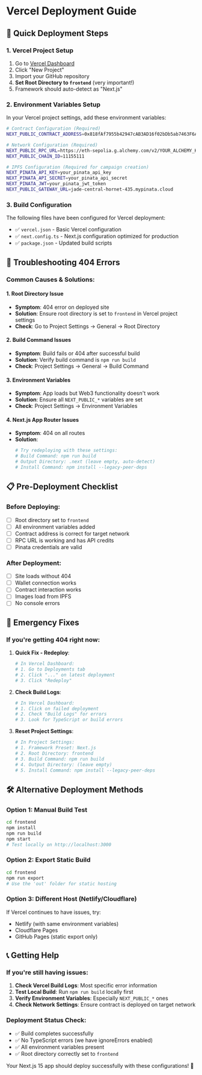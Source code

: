 # Vercel Deployment Guide

## 🚀 Quick Deployment Steps

### 1. Vercel Project Setup
1. Go to [Vercel Dashboard](https://vercel.com/dashboard)
2. Click "New Project"
3. Import your GitHub repository
4. **Set Root Directory to `frontend`** (very important!)
5. Framework should auto-detect as "Next.js"

### 2. Environment Variables Setup
In your Vercel project settings, add these environment variables:

```bash
# Contract Configuration (Required)
NEXT_PUBLIC_CONTRACT_ADDRESS=0x818fAf7955b42947cAB3AD16f02bDb5ab7463F6A

# Network Configuration (Required)
NEXT_PUBLIC_RPC_URL=https://eth-sepolia.g.alchemy.com/v2/YOUR_ALCHEMY_KEY
NEXT_PUBLIC_CHAIN_ID=11155111

# IPFS Configuration (Required for campaign creation)
NEXT_PINATA_API_KEY=your_pinata_api_key
NEXT_PINATA_API_SECRET=your_pinata_api_secret  
NEXT_PINATA_JWT=your_pinata_jwt_token
NEXT_PUBLIC_GATEWAY_URL=jade-central-hornet-435.mypinata.cloud
```

### 3. Build Configuration
The following files have been configured for Vercel deployment:

- ✅ `vercel.json` - Basic Vercel configuration
- ✅ `next.config.ts` - Next.js configuration optimized for production
- ✅ `package.json` - Updated build scripts

## 🔧 Troubleshooting 404 Errors

### Common Causes & Solutions:

#### 1. **Root Directory Issue**
- **Symptom**: 404 error on deployed site
- **Solution**: Ensure root directory is set to `frontend` in Vercel project settings
- **Check**: Go to Project Settings → General → Root Directory

#### 2. **Build Command Issues**
- **Symptom**: Build fails or 404 after successful build
- **Solution**: Verify build command is `npm run build`
- **Check**: Project Settings → General → Build Command

#### 3. **Environment Variables**
- **Symptom**: App loads but Web3 functionality doesn't work
- **Solution**: Ensure all `NEXT_PUBLIC_*` variables are set
- **Check**: Project Settings → Environment Variables

#### 4. **Next.js App Router Issues**
- **Symptom**: 404 on all routes
- **Solution**: 
  ```bash
  # Try redeploying with these settings:
  # Build Command: npm run build
  # Output Directory: .next (leave empty, auto-detect)
  # Install Command: npm install --legacy-peer-deps
  ```

## 📋 Pre-Deployment Checklist

### Before Deploying:
- [ ] Root directory set to `frontend`
- [ ] All environment variables added
- [ ] Contract address is correct for target network
- [ ] RPC URL is working and has API credits
- [ ] Pinata credentials are valid

### After Deployment:
- [ ] Site loads without 404
- [ ] Wallet connection works
- [ ] Contract interaction works
- [ ] Images load from IPFS
- [ ] No console errors

## 🚨 Emergency Fixes

### If you're getting 404 right now:

1. **Quick Fix - Redeploy**:
   ```bash
   # In Vercel Dashboard:
   # 1. Go to Deployments tab
   # 2. Click "..." on latest deployment
   # 3. Click "Redeploy"
   ```

2. **Check Build Logs**:
   ```bash
   # In Vercel Dashboard:
   # 1. Click on failed deployment
   # 2. Check "Build Logs" for errors
   # 3. Look for TypeScript or build errors
   ```

3. **Reset Project Settings**:
   ```bash
   # In Project Settings:
   # 1. Framework Preset: Next.js
   # 2. Root Directory: frontend  
   # 3. Build Command: npm run build
   # 4. Output Directory: (leave empty)
   # 5. Install Command: npm install --legacy-peer-deps
   ```

## 🛠️ Alternative Deployment Methods

### Option 1: Manual Build Test
```bash
cd frontend
npm install
npm run build
npm start
# Test locally on http://localhost:3000
```

### Option 2: Export Static Build
```bash
cd frontend
npm run export
# Use the 'out' folder for static hosting
```

### Option 3: Different Host (Netlify/Cloudflare)
If Vercel continues to have issues, try:
- Netlify (with same environment variables)
- Cloudflare Pages
- GitHub Pages (static export only)

## 📞 Getting Help

### If you're still having issues:

1. **Check Vercel Build Logs**: Most specific error information
2. **Test Local Build**: Run `npm run build` locally first
3. **Verify Environment Variables**: Especially `NEXT_PUBLIC_*` ones
4. **Check Network Settings**: Ensure contract is deployed on target network

### Deployment Status Check:
- ✅ Build completes successfully
- ✅ No TypeScript errors (we have ignoreErrors enabled)
- ✅ All environment variables present
- ✅ Root directory correctly set to `frontend`

Your Next.js 15 app should deploy successfully with these configurations! 🚀